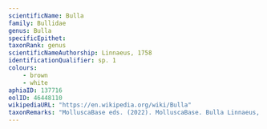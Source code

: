```yaml
---
scientificName: Bulla
family: Bullidae
genus: Bulla
specificEpithet: 
taxonRank: genus
scientificNameAuthorship: Linnaeus, 1758
identificationQualifier: sp. 1
colours:
    - brown
    - white
aphiaID: 137716
eolID: 46448110
wikipediaURL: "https://en.wikipedia.org/wiki/Bulla"
taxonRemarks: "MolluscaBase eds. (2022). MolluscaBase. Bulla Linnaeus, 1758. Accessed through: World Register of Marine Species at: https://www.marinespecies.org/aphia.php?p=taxdetails&id=137716 on 2022-02-28"
---
```

